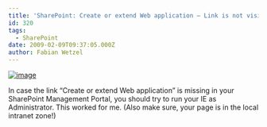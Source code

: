 ```yaml
---
title: 'SharePoint: Create or extend Web application – Link is not visible'
id: 320
tags:
  - SharePoint
date: 2009-02-09T09:37:05.000Z
author: Fabian Wetzel
---
```


[![image](https://az275061.vo.msecnd.net/blogmedia/2009/02/image-thumb4.png "image")](https://az275061.vo.msecnd.net/blogmedia/2009/02/image10.png) 

In case the link “Create or extend Web application” is missing in your SharePoint Management Portal, you should try to run your IE as Administrator. This worked for me. (Also make sure, your page is in the local intranet zone!)

